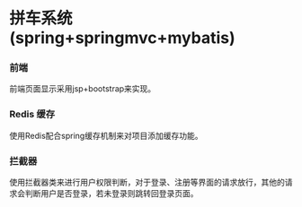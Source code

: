 # 拼车系统(spring+springmvc+mybatis)

### 前端
  前端页面显示采用jsp+bootstrap来实现。

### Redis 缓存
  使用Redis配合spring缓存机制来对项目添加缓存功能。

### 拦截器
  使用拦截器类来进行用户权限判断，对于登录、注册等界面的请求放行，其他的请求会判断用户是否登录，若未登录则跳转回登录页面。
